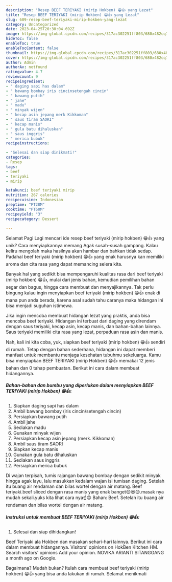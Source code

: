 ```yaml
---
description: "Resep BEEF TERIYAKI (mirip Hokben) 😁👍 yang Lezat"
title: "Resep BEEF TERIYAKI (mirip Hokben) 😁👍 yang Lezat"
slug: 609-resep-beef-teriyaki-mirip-hokben-yang-lezat
category: Uncategorized
date: 2023-04-25T20:30:04.692Z
image: https://img-global.cpcdn.com/recipes/317ac302251ff803/680x482cq70/beef-teriyaki-mirip-hokben-foto-resep-utama.jpg
hideToc: false
enableToc: true
enableTocContent: false
thumbnail: https://img-global.cpcdn.com/recipes/317ac302251ff803/680x482cq70/beef-teriyaki-mirip-hokben-foto-resep-utama.jpg
cover: https://img-global.cpcdn.com/recipes/317ac302251ff803/680x482cq70/beef-teriyaki-mirip-hokben-foto-resep-utama.jpg
author: Admin
authorAv: notfound
ratingvalue: 4.7
reviewcount: 9
recipeingredient:
- " daging sapi has dalam"
- " bawang bombay iris cincinsetengah cincin"
- " bawang putih"
- " jahe"
- " madu"
- " minyak wijen"
- " kecap asin jepang merk Kikkoman"
- " saus tiram SAORI"
- " kecap manis"
- " gula batu dihaluskan"
- " saus inggris"
- " merica bubuk"
recipeinstructions:

- "Selesai dan siap dinikmati!"
categories:
- Resep
tags:
- beef
- teriyaki
- mirip

katakunci: beef teriyaki mirip 
nutrition: 267 calories
recipecuisine: Indonesian
preptime: "PT28M"
cooktime: "PT60M"
recipeyield: "3"
recipecategory: Dessert

---
```



Selamat Pagi Lagi mencari ide resep beef teriyaki (mirip hokben) 😁👍 yang unik? Cara menyiapkannya memang Agak susah-susah gampang. Kalau keliru mengolah maka hasilnya akan hambar dan bahkan tidak sedap. Padahal beef teriyaki (mirip hokben) 😁👍 yang enak harusnya kan memiliki aroma dan cita rasa yang dapat memancing selera kita.


Banyak hal yang sedikit bisa mempengaruhi kualitas rasa dari beef teriyaki (mirip hokben) 😁👍, mulai dari jenis bahan, kemudian pemilihan bahan segar dan bagus, hingga cara membuat dan menyajikannya. Tak perlu bingung kalau ingin menyiapkan beef teriyaki (mirip hokben) 😁👍 enak di mana pun anda berada, karena asal sudah tahu caranya maka hidangan ini bisa menjadi suguhan istimewa.

Jika ingin mencoba membuat hidangan lezat yang praktis, anda bisa mencoba beef teriyaki. Hidangan ini terbuat dari daging yang direndam dengan saus teriyaki, kecap asin, kecap manis, dan bahan-bahan lainnya. Saus teriyaki memiliki cita rasa yang lezat, perpaduan rasa asin dan manis.


Nah, kali ini kita coba, yuk, siapkan beef teriyaki (mirip hokben) 😁👍 sendiri di rumah. Tetap dengan bahan sederhana, hidangan ini dapat memberi manfaat untuk membantu menjaga kesehatan tubuhmu sekeluarga. Kamu bisa menyiapkan BEEF TERIYAKI (mirip Hokben) 😁👍 memakai 12 jenis bahan dan 0 tahap pembuatan. Berikut ini cara dalam membuat hidangannya.

<!--inarticleads1-->

##### Bahan-bahan dan bumbu yang diperlukan dalam menyiapkan BEEF TERIYAKI (mirip Hokben) 😁👍:

1. Siapkan  daging sapi has dalam
1. Ambil  bawang bombay (iris cincin/setengah cincin)
1. Persiapkan  bawang putih
1. Ambil  jahe
1. Sediakan  madu
1. Gunakan  minyak wijen
1. Persiapkan  kecap asin jepang (merk. Kikkoman)
1. Ambil  saus tiram SAORI
1. Siapkan  kecap manis
1. Gunakan  gula batu dihaluskan
1. Sediakan  saus inggris
1. Persiapkan  merica bubuk


Di wajan terpisah, tumis rajangan bawang bombay dengan sedikit minyak hingga agak layu, lalu masukkan kedalam wajan isi tumisan daging. Setelah itu buang air rendaman dan bilas wortel dengan air matang. Beef teriyaki.beef sliced dengan rasa manis yang enak banget😍😍😍.masak nya mudah sekali.yuks kita lihat cara nya☝️😊 Bahan: Beef. Setelah itu buang air rendaman dan bilas wortel dengan air matang. 

<!--inarticleads2-->

##### Instruksi untuk membuat BEEF TERIYAKI (mirip Hokben) 😁👍:


1. Selesai dan siap dihidangkan!

Beef Teriyaki ala Hokben dan masakan sehari-hari lainnya. Berikut ini cara dalam membuat hidangannya. Visitors&#39; opinions on HokBen Kitchen HM. Search visitors&#39; opinions Add your opinion. NOVIKA ARIANTI SITANGGANG a month ago on Google. 

Bagaimana? Mudah bukan? Itulah cara membuat beef teriyaki (mirip hokben) 😁👍 yang bisa anda lakukan di rumah. Selamat menikmati
